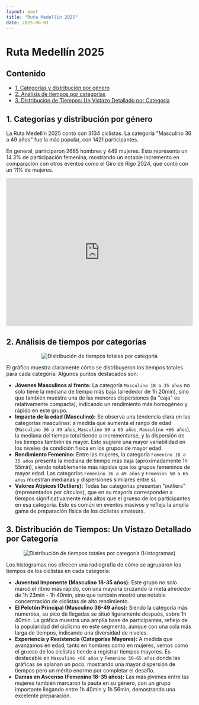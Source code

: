 ```yaml
---
layout: post
title: "Ruta Medellín 2025"
date: 2025-06-01
---
```


# Ruta Medellín 2025

## Contenido

- [1. Categorías y distribución por género](#1-categorias-y-distribucion-por-genero)
- [2. Análisis de tiempos por categorías](#2-analisis-de-tiempos-por-categorias)
- [3. Distribución de Tiempos: Un Vistazo Detallado por Categoría](#3-distribucion-de-tiempos-un-vistazo-detallado-por-categoria)

## 1. Categorías y distribución por género

La Ruta Medellín 2025 contó con 3134 ciclistas. La categoría "Masculino 36 a 49 años" fue la más popular, con 1421 participantes.

En general, participaron 2685 hombres y 449 mujeres. Esto representa un 14.3% de participación femenina, mostrando un notable incremento en comparación con otros eventos como el Giro de Rigo 2024, que contó con un 11% de mujeres.

<iframe title="Categorías" aria-label="Pie Chart" id="datawrapper-chart-1UHB6" src="https://datawrapper.dwcdn.net/1UHB6/1/" scrolling="no" frameborder="0" style="width: 0; min-width: 100% !important; border: none;" height="400" data-external="1"></iframe><script type="text/javascript">!function(){"use strict";window.addEventListener("message",(function(a){if(void 0!==a.data["datawrapper-height"]){var e=document.querySelectorAll("iframe");for(var t in a.data["datawrapper-height"])for(var r,i=0;r=e[i];i++)if(r.contentWindow===a.source){var d=a.data["datawrapper-height"][t]+"px";r.style.height=d}}}))}();
</script>

## 2. Análisis de tiempos por categorías

<div style="text-align: center;">
  <img src="/play_with_data/data/ruta_medellin_2025/images/total_time_by_category_boxplot.png" alt="Distribución de tiempos totales por categoría" />
</div>

El gráfico muestra claramente cómo se distribuyeron los tiempos totales para cada categoría. Algunos puntos destacados son:

*   **Jóvenes Masculinos al frente:** La categoría `Masculino 18 a 35 años` no solo tiene la mediana de tiempo más baja (alrededor de 1h 20min), sino que también muestra una de las menores dispersiones (la "caja" es relativamente compacta), indicando un rendimiento más homogéneo y rápido en este grupo.
*   **Impacto de la edad (Masculino):** Se observa una tendencia clara en las categorías masculinas: a medida que aumenta el rango de edad (`Masculino 36 a 49 años`, `Masculino 50 a 65 años`, `Masculino +66 años`), la mediana del tiempo total tiende a incrementarse, y la dispersión de los tiempos también es mayor. Esto sugiere una mayor variabilidad en los niveles de condición física en los grupos de mayor edad.
*   **Rendimiento Femenino:** Entre las mujeres, la categoría `Femenino 18 a 35 años` presenta la mediana de tiempo más baja (aproximadamente 1h 55min), siendo notablemente más rápidas que los grupos femeninos de mayor edad. Las categorías `Femenino 36 a 49 años` y `Femenino 50 a 65 años` muestran medianas y dispersiones similares entre sí.
*   **Valores Atípicos (Outliers):** Todas las categorías presentan "outliers" (representados por círculos), que en su mayoría corresponden a tiempos significativamente más altos que el grueso de los participantes en esa categoría. Esto es común en eventos masivos y refleja la amplia gama de preparación física de los ciclistas amateurs.

## 3. Distribución de Tiempos: Un Vistazo Detallado por Categoría

<div style="text-align: center;">
  <img src="/play_with_data/data/ruta_medellin_2025/images/histograms_total_time_by_category.png" alt="Distribución de tiempos totales por categoría (Histogramas)" />
</div>

Los histogramas nos ofrecen una radiografía de cómo se agruparon los tiempos de los ciclistas en cada categoría:

*   **Juventud Imponente (Masculino 18-35 años):** Este grupo no solo marcó el ritmo más rápido, con una mayoría cruzando la meta alrededor de 1h 23min - 1h 40min, sino que también mostró una notable concentración de ciclistas de alto rendimiento.
*   **El Pelotón Principal (Masculino 36-49 años):** Siendo la categoría más numerosa, su pico de llegadas se situó ligeramente después, sobre 1h 40min. La gráfica muestra una amplia base de participantes, reflejo de la popularidad del ciclismo en este segmento, aunque con una cola más larga de tiempos, indicando una diversidad de niveles.
*   **Experiencia y Resistencia (Categorías Mayores):** A medida que avanzamos en edad, tanto en hombres como en mujeres, vemos cómo el grueso de los ciclistas tiende a registrar tiempos mayores. Es destacable en `Masculino +66 años` y `Femenino 50-65 años` donde las gráficas se aplanan un poco, mostrando una mayor dispersión de tiempos pero un mérito enorme por completar el desafío.
*   **Damas en Ascenso (Femenino 18-35 años):** Las más jóvenes entre las mujeres también marcaron la pauta en su género, con un grupo importante llegando entre 1h 40min y 1h 56min, demostrando una excelente preparación.

<link href="https://cdn.jsdelivr.net/npm/@n8n/chat/dist/style.css" rel="stylesheet" />
<script type="module">
	import { createChat } from 'https://cdn.jsdelivr.net/npm/@n8n/chat/dist/chat.bundle.es.js';

	createChat({
		webhookUrl: 'https://play-with-data-c9f42bcc14dd.herokuapp.com/webhook/e95f5408-0cfc-4157-a0d4-c3b473adea9d/chat',
		initialMessages: [
			'¡Hola! 👋',
			'Soy tu asistente virtual para la Ruta Medellín 2025. ¿En qué puedo ayudarte hoy?'
		],
		defaultLanguage: 'es',
		i18n: {
			es: {
				title: '¡Hola!',
				subtitle: 'Pregúntame sobre el evento Ruta Medellín 2025.',
				footer: '',
				getStarted: 'Nueva Conversación',
				inputPlaceholder: 'Escribe tu pregunta aquí...'
			}
		}
	});
</script>